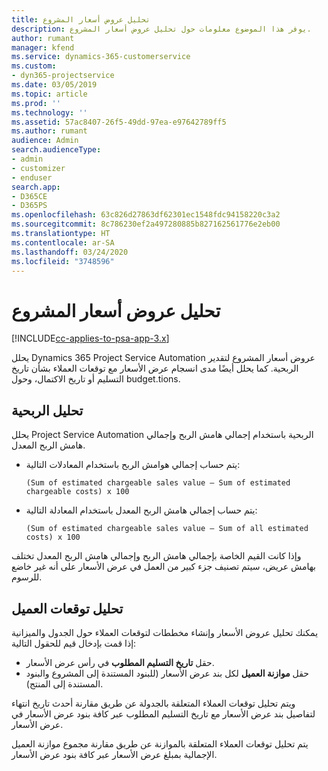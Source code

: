 ```yaml
---
title: تحليل عروض أسعار المشروع
description: يوفر هذا الموضوع معلومات حول تحليل عروض أسعار المشروع.
author: rumant
manager: kfend
ms.service: dynamics-365-customerservice
ms.custom:
- dyn365-projectservice
ms.date: 03/05/2019
ms.topic: article
ms.prod: ''
ms.technology: ''
ms.assetid: 57ac8407-26f5-49dd-97ea-e97642789ff5
ms.author: rumant
audience: Admin
search.audienceType:
- admin
- customizer
- enduser
search.app:
- D365CE
- D365PS
ms.openlocfilehash: 63c826d27863df62301ec1548fdc94158220c3a2
ms.sourcegitcommit: 8c786230ef2a497280885b827162561776e2eb00
ms.translationtype: HT
ms.contentlocale: ar-SA
ms.lasthandoff: 03/24/2020
ms.locfileid: "3748596"
---
```

# <a name="analysis-of-project-quotes"></a>تحليل عروض أسعار المشروع

[!INCLUDE[cc-applies-to-psa-app-3.x](../includes/cc-applies-to-psa-app-3x.md)]

يحلل Dynamics 365 Project Service Automation عروض أسعار المشروع لتقدير الربحية. كما يحلل أيضًا مدى انسجام عرض الأسعار مع توقعات العملاء بشأن تاريخ التسليم أو تاريخ الاكتمال، وحول budget.tions.

## <a name="profitability-analysis"></a>تحليل الربحية

يحلل Project Service Automation الربحية باستخدام إجمالي هامش الربح وإجمالي هامش الربح المعدل.

- يتم حساب إجمالي هوامش الربح باستخدام المعادلات التالية:

  `
    (Sum of estimated chargeable sales value – Sum of estimated chargeable costs) x 100
  `
- يتم حساب إجمالي هامش الربح المعدل باستخدام المعادلة التالية:

  `
    (Sum of estimated chargeable sales value – Sum of all estimated costs) x 100
  `

وإذا كانت القيم الخاصة بإجمالي هامش الربح وإجمالي هامش الربح المعدل تختلف بهامش عريض، سيتم تصنيف جزء كبير من العمل في عرض الأسعار على أنه غير خاضع للرسوم.

## <a name="analysis-of-customer-expectations"></a>تحليل توقعات العميل

يمكنك تحليل عروض الأسعار وإنشاء مخططات لتوقعات العملاء حول الجدول والميزانية إذا قمت بإدخال قيم للحقول التالية:

- حقل **تاريخ التسليم المطلوب** في رأس عرض الأسعار.
- حقل **موازنة العميل** لكل بند عرض الأسعار (للبنود المستندة إلى المشروع والبنود المستندة إلى المنتج).

ويتم تحليل توقعات العملاء المتعلقة بالجدولة عن طريق مقارنة أحدث تاريخ انتهاء لتفاصيل بند عرض الأسعار مع تاريخ التسليم المطلوب عبر كافة بنود عرض الأسعار في عرض الأسعار.

يتم تحليل توقعات العملاء المتعلقة بالموازنة عن طريق مقارنة مجموع موازنة العميل الإجمالية بمبلغ عرض الأسعار عبر كافة بنود عرض الأسعار.

